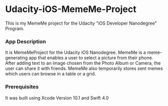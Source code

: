 # Udacity-iOS-MemeMe-Project
This is my MemeMe project for the Udacity "iOS Developer Nanodegree" Program.


### App Description
It is MemeMeProject for the Udacity iOS Nanodegree. MemeMe is a meme-generating app that enables a user to select a picture from their phone. After adding text to an image chosen from the Photo Album or Camera, the user can share it with friends. MemeMe also temporarily stores sent memes which users can browse in a table or a grid.



### Prerequisites

It was built using Xcode Version 10.1 and Swift 4.0
